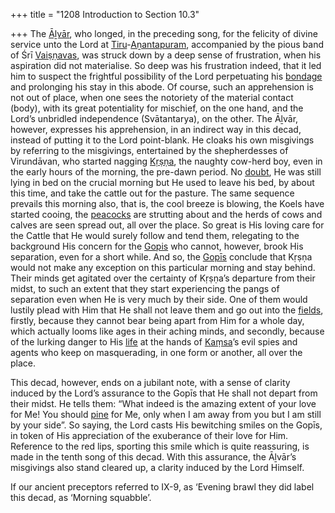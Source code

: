 +++
title = "1208 Introduction to Section 10.3"

+++
The [Āḻvār](/definition/aḻvar#vaishnavism "show Āḻvār definitions"), who longed, in the preceding song, for the felicity of divine service unto the Lord at [Tiru](/definition/tiru#history "show Tiru definitions")-[Aṉantapuram](/definition/anantapuram#vaishnavism "show Aṉantapuram definitions"), accompanied by the pious band of Śrī [Vaiṣṇavas](/definition/vaishnava#vaishnavism "show Vaiṣṇavas definitions"), was struck down by a deep sense of frustration, when his aspiration did not materialise. So deep was his frustration indeed, that it led him to suspect the frightful possibility of the Lord perpetuating his [bondage](/definition/bondage#history "show bondage definitions") and prolonging his stay in this abode. Of course, such an apprehension is not out of place, when one sees the notoriety of the material contact (body), with its great potentiality for mischief, on the one hand, and the Lord’s unbridled independence (Svātantarya), on the other. The Āḻvār, however, expresses his apprehension, in an indirect way in this decad, instead of putting it to the Lord point-blank. He cloaks his own misgivings by referring to the misgivings, entertained by the shepherdesses of Virundāvan, who started nagging [Kṛṣṇa](/definition/krishna#vaishnavism "show Kṛṣṇa definitions"), the naughty cow-herd boy, even in the early hours of the morning, the pre-dawn period. No [doubt](/definition/doubt#history "show doubt definitions"), He was still lying in bed on the crucial morning but He used to leave his bed, by about this time, and take the cattle out for the pasture. The same sequence prevails this morning also, that is, the cool breeze is blowing, the Koels have started cooing, the [peacocks](/definition/peacock#history "show peacocks definitions") are strutting about and the herds of cows and calves are seen spread out, all over the place. So great is His loving care for the Cattle that He would surely follow and tend them, relegating to the background His concern for the [Gopis](/definition/gopi#vaishnavism "show Gopis definitions") who cannot, however, brook His separation, even for a short while. And so, the [Gopīs](/definition/gopi#vaishnavism "show Gopīs definitions") conclude that Kṛṣṇa would not make any exception on this particular morning and stay behind. Their minds get agitated over the certainty of Kṛṣṇa’s departure from their midst, to such an extent that they start experiencing the pangs of separation even when He is very much by their side. One of them would lustily plead with Him that He shall not leave them and go out into the [fields](/definition/field#history "show fields definitions"), firstly, because they cannot bear being apart from Him for a whole day, which actually looms like ages in their aching minds, and secondly, because of the lurking danger to His [life](/definition/life#history "show life definitions") at the hands of [Kaṃsa](/definition/kamsa#vaishnavism "show Kaṃsa definitions")’s evil spies and agents who keep on masquerading, in one form or another, all over the place.

This decad, however, ends on a jubilant note, with a sense of clarity induced by the Lord’s assurance to the Gopīs that He shall not depart from their midst. He tells them: “What indeed is the amazing extent of your love for Me! You should [pine](/definition/pine#history "show pine definitions") for Me, only when I am away from you but I am still by your side”. So saying, the Lord casts His bewitching smiles on the Gopīs, in token of His appreciation of the exuberance of their love for Him. Reference to the red lips, sporting this smile which is quite reassuring, is made in the tenth song of this decad. With this assurance, the Āḻvār’s misgivings also stand cleared up, a clarity induced by the Lord Himself.

If our ancient preceptors referred to IX-9, as ‘Evening brawl they did label this decad, as ‘Morning squabble’.


